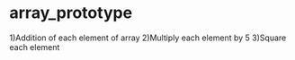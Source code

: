 # array_prototype

1)Addition of each element of array
2)Multiply each element by 5
3)Square each element
